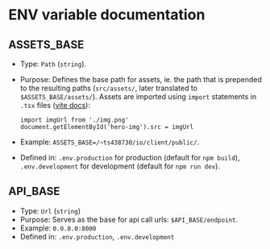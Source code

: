 # ENV variable documentation

## ASSETS_BASE

- Type: `Path` (`string`).
- Purpose: Defines the base path for assets, ie. the path that is prepended to the resulting paths (`src/assets/`, later translated to `$ASSETS_BASE/assets/`). Assets are imported using `import` statements in `.tsx` files ([vite docs](https://vitejs.dev/guide/assets.html)):

  ```tsx
  import imgUrl from './img.png'
  document.getElementById('hero-img').src = imgUrl
  ```

- Example: `ASSETS_BASE=/~ts438730/io/client/public/`.
- Defined in: `.env.production` for production (default for `npm build`), `.env.development` for development (default for `npm run dev`).

## API_BASE

- Type: `Url` (`string`)
- Purpose: Serves as the base for api call urls: `$API_BASE/endpoint`.
- Example: `0.0.0.0:8000`
- Defined in: `.env.production`, `.env.development`
